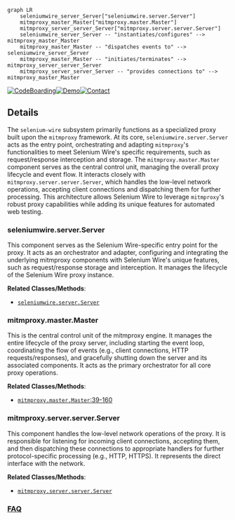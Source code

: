 ```mermaid
graph LR
    seleniumwire_server_Server["seleniumwire.server.Server"]
    mitmproxy_master_Master["mitmproxy.master.Master"]
    mitmproxy_server_server_Server["mitmproxy.server.server.Server"]
    seleniumwire_server_Server -- "instantiates/configures" --> mitmproxy_master_Master
    mitmproxy_master_Master -- "dispatches events to" --> seleniumwire_server_Server
    mitmproxy_master_Master -- "initiates/terminates" --> mitmproxy_server_server_Server
    mitmproxy_server_server_Server -- "provides connections to" --> mitmproxy_master_Master
```

[![CodeBoarding](https://img.shields.io/badge/Generated%20by-CodeBoarding-9cf?style=flat-square)](https://github.com/CodeBoarding/GeneratedOnBoardings)[![Demo](https://img.shields.io/badge/Try%20our-Demo-blue?style=flat-square)](https://www.codeboarding.org/demo)[![Contact](https://img.shields.io/badge/Contact%20us%20-%20contact@codeboarding.org-lightgrey?style=flat-square)](mailto:contact@codeboarding.org)

## Details

The `selenium-wire` subsystem primarily functions as a specialized proxy built upon the `mitmproxy` framework. At its core, `seleniumwire.server.Server` acts as the entry point, orchestrating and adapting `mitmproxy`'s functionalities to meet Selenium Wire's specific requirements, such as request/response interception and storage. The `mitmproxy.master.Master` component serves as the central control unit, managing the overall proxy lifecycle and event flow. It interacts closely with `mitmproxy.server.server.Server`, which handles the low-level network operations, accepting client connections and dispatching them for further processing. This architecture allows Selenium Wire to leverage `mitmproxy`'s robust proxy capabilities while adding its unique features for automated web testing.

### seleniumwire.server.Server
This component serves as the Selenium Wire-specific entry point for the proxy. It acts as an orchestrator and adapter, configuring and integrating the underlying mitmproxy components with Selenium Wire's unique features, such as request/response storage and interception. It manages the lifecycle of the Selenium Wire proxy instance.


**Related Classes/Methods**:

- <a href="https://github.com/wkeeling/selenium-wire/blob/master/seleniumwire/server.py" target="_blank" rel="noopener noreferrer">`seleniumwire.server.Server`</a>


### mitmproxy.master.Master
This is the central control unit of the mitmproxy engine. It manages the entire lifecycle of the proxy server, including starting the event loop, coordinating the flow of events (e.g., client connections, HTTP requests/responses), and gracefully shutting down the server and its associated components. It acts as the primary orchestrator for all core proxy operations.


**Related Classes/Methods**:

- <a href="https://github.com/wkeeling/selenium-wire/blob/master/seleniumwire/thirdparty/mitmproxy/master.py#L39-L160" target="_blank" rel="noopener noreferrer">`mitmproxy.master.Master`:39-160</a>


### mitmproxy.server.server.Server
This component handles the low-level network operations of the proxy. It is responsible for listening for incoming client connections, accepting them, and then dispatching these connections to appropriate handlers for further protocol-specific processing (e.g., HTTP, HTTPS). It represents the direct interface with the network.


**Related Classes/Methods**:

- <a href="https://github.com/wkeeling/selenium-wire/blob/master/seleniumwire/thirdparty/mitmproxy/server/server.py" target="_blank" rel="noopener noreferrer">`mitmproxy.server.server.Server`</a>




### [FAQ](https://github.com/CodeBoarding/GeneratedOnBoardings/tree/main?tab=readme-ov-file#faq)